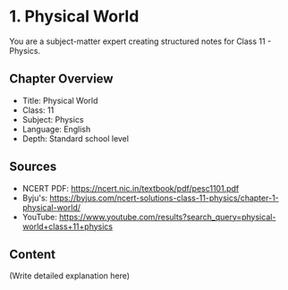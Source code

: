# 1. Physical World

You are a subject-matter expert creating structured notes for Class 11 - Physics.

## Chapter Overview
- Title: Physical World
- Class: 11
- Subject: Physics
- Language: English
- Depth: Standard school level

## Sources
- NCERT PDF: https://ncert.nic.in/textbook/pdf/pesc1101.pdf
- Byju's: https://byjus.com/ncert-solutions-class-11-physics/chapter-1-physical-world/
- YouTube: https://www.youtube.com/results?search_query=physical-world+class+11+physics

## Content
(Write detailed explanation here)
